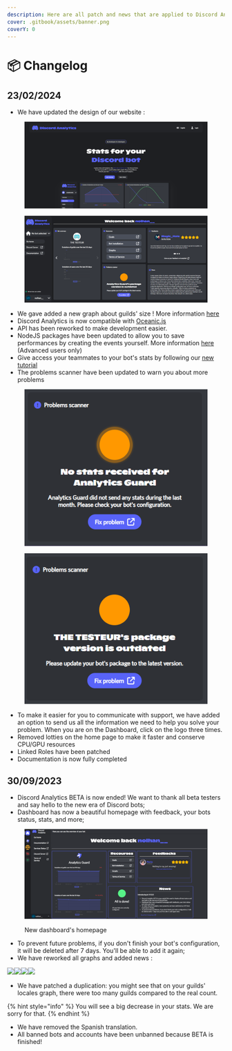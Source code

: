 ```yaml
---
description: Here are all patch and news that are applied to Discord Analytics services!
cover: .gitbook/assets/banner.png
coverY: 0
---
```


# 📦 Changelog



## 23/02/2024

* We have updated the design of our website :&#x20;

<div>

<figure><img src=".gitbook/assets/screenshot_3_changelog_23_02_2024.png" alt=""><figcaption></figcaption></figure>

 

<figure><img src=".gitbook/assets/screenshot_1_changelog_23_02_2024.png" alt=""><figcaption></figcaption></figure>

</div>

* We gave added a new graph about guilds' size ! More information [here](dash-reference/graphs-reference.md#distribution-of-guilds-by-size)
* Discord Analytics is now compatible with [Oceanic.js](https://oceanic.ws/)
* API has been reworked to make development easier.&#x20;
* NodeJS packages have been updated to allow you to save performances by creating the events yourself. More information [here](get-started/advanced-usage/optimize-events.md) (Advanced users only)
* Give access your teammates to your bot's stats by following our [new tutorial](get-started/advanced-usage/teams.md)
* The problems scanner have been updated to warn you about more problems

<div>

<figure><img src=".gitbook/assets/screenshot_2_changelog_23_02_2024.png" alt=""><figcaption></figcaption></figure>

 

<figure><img src=".gitbook/assets/screenshot_4_changelog_23_02_2024.png" alt=""><figcaption></figcaption></figure>

</div>

* To make it easier for you to communicate with support, we have added an option to send us all the information we need to help you solve your problem. When you are on the Dashboard, click on the logo three times.
* Removed lotties on the home page to make it faster and conserve CPU/GPU resources
* Linked Roles have been patched
* Documentation is now fully completed

## 30/09/2023

* Discord Analytics BETA is now ended! We want to thank all beta testers and say hello to the new era of Discord bots;
* Dashboard has now a beautiful homepage with feedback, your bots status, stats, and more;

<figure><img src=".gitbook/assets/screenshot_5_changelog_1.0.0.png" alt=""><figcaption><p>New dashboard's homepage</p></figcaption></figure>

* To prevent future problems, if you don't finish your bot's configuration, it will be deleted after 7 days. You'll be able to add it again;
* We have reworked all graphs and added news :&#x20;

![](.gitbook/assets/screenshot\_1\_changelog\_1.0.0.png)![](.gitbook/assets/screenshot\_2\_changelog\_1.0.0.png)![](.gitbook/assets/screenshot\_3\_changelog\_1.0.0.png)![](.gitbook/assets/screenshot\_4\_changelog\_1.0.0.png)

* We have patched a duplication: you might see that on your guilds' locales graph, there were too many guilds compared to the real count.&#x20;

{% hint style="info" %}
You will see a big decrease in your stats. We are sorry for that.
{% endhint %}

* We have removed the Spanish translation.
* All banned bots and accounts have been unbanned because BETA is finished!
